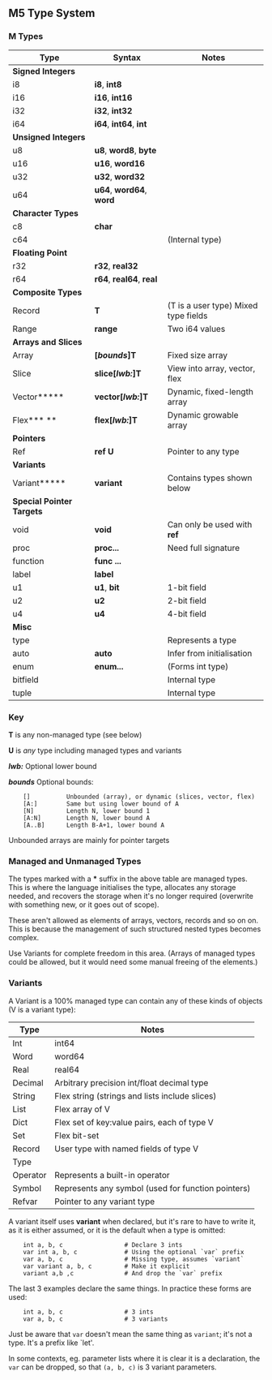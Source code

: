 ## M5 Type System


### M Types

Type |  Syntax | Notes
--- | --- | ---
**Signed Integers** | 
i8 | **i8**, **int8**
i16 | **i16**, **int16**
i32 | **i32**, **int32**
i64 | **i64**, **int64**, **int**
**Unsigned Integers** | |
u8 | **u8**, **word8**, **byte**
u16 | **u16**, **word16**
u32 | **u32**, **word32**
u64 | **u64**, **word64**, **word**
**Character Types** |
c8 | **char** |
c64 | | (Internal type) |
**Floating Point** |
r32 | **r32**, **real32**
r64 | **r64**, **real64**, **real**
**Composite Types** |
Record | **T** | (T is a user type) Mixed type fields
Range | **range** | Two i64 values
**Arrays and Slices** |
Array | **[*bounds*]T** | Fixed size array
Slice | **slice[*lwb:*]T** | View into array, vector, flex
Vector**\*** | **vector[*lwb:*]T** | Dynamic, fixed-length array
Flex**\* **| **flex[*lwb:*]T** | Dynamic growable array
**Pointers** |
Ref | **ref U**| Pointer to any type
**Variants** |
Variant**\*** | **variant** | Contains types shown below
**Special Pointer Targets** |
void | **void** | Can only be used with **ref**
proc | **proc...** | Need full signature
function | **func ...**
label |**label**
u1 | **u1**, **bit** | 1-bit field
u2 | **u2** | 2-bit field
u4 | **u4** | 4-bit field
 **Misc** |
type | | Represents a type |
auto | **auto** | Infer from initialisation
enum | **enum...** |  (Forms int type) |
bitfield | |Internal type |
tuple |  | Internal type |

### Key

**T** is any non-managed type (see below)

**U** is *any* type including managed types and variants

***lwb:*** Optional lower bound

***bounds*** Optional bounds:
 ```
     []          Unbounded (array), or dynamic (slices, vector, flex)
     [A:]        Same but using lower bound of A
     [N]         Length N, lower bound 1
     [A:N]       Length N, lower bound A
     [A..B]      Length B-A+1, lower bound A
```
Unbounded arrays are mainly for pointer targets

### Managed and Unmanaged Types

The types marked with a **\*** suffix in the above table are managed types. This is where the language initialises the type, allocates any storage needed, and recovers the storage when it's no longer required (overwrite with something new, or it goes out of scope).

These aren't allowed as elements of arrays, vectors, records and so on on. This is because the management of such structured nested types becomes complex.

Use Variants for complete freedom in this area. (Arrays of managed types could be allowed, but it would need some manual freeing of the elements.)

### Variants

A Variant is a 100% managed type can contain any of these kinds of objects (V is a variant type):

Type | Notes
--- | ---
Int |  int64
Word | word64
Real |  real64
Decimal |  Arbitrary precision int/float decimal type
String |   Flex string (strings and lists include slices)
List |  Flex array of V
Dict |  Flex set of key:value pairs, each of type V
Set |  Flex bit-set
Record | User type with named fields of type V
Type |   |       Represents any type
Operator |   Represents a built-in operator
Symbol |    Represents any symbol (used for function pointers)
Refvar |    Pointer to any variant type

A variant itself uses **variant** when declared, but it's rare to have to write it, as it is either assumed, or it is the default when a type is omitted:
```
    int a, b, c                 # Declare 3 ints
    var int a, b, c             # Using the optional `var` prefix
    var a, b, c                 # Missing type, assumes `variant`
    var variant a, b, c         # Make it explicit
    variant a,b ,c              # And drop the `var` prefix
```
The last 3 examples declare the same things. In practice these forms are used:
```
    int a, b, c                 # 3 ints
    var a, b, c                 # 3 variants
```
Just be aware that `var` doesn't mean the same thing as `variant`; it's not a type. It's a prefix like `let'.

In some contexts, eg. parameter lists where it is clear it is a declaration, the `var` can be dropped, so that `(a, b, c)` is 3 variant parameters.
    

